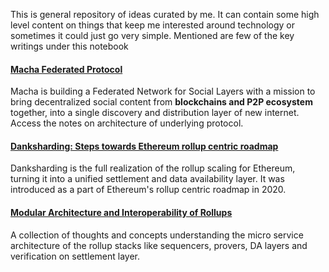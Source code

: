 
This is general repository of ideas curated by me. It can contain some high level content on things that keep me interested around technology or sometimes it could just go very simple. Mentioned are few of the key writings under this notebook

#### [Macha Federated Protocol](https://github.com/saxmjn/notebook/blob/main/projects/macha-federated-protocol.md)
Macha is building a Federated Network for Social Layers with a mission to bring decentralized social content from **blockchains and P2P ecosystem** together, into a single discovery and distribution layer of new internet. Access the notes on architecture of underlying protocol. 


#### [Danksharding: Steps towards Ethereum rollup centric roadmap](https://github.com/saxmjn/notebook/blob/main/web3/danksharding.md)
Danksharding is the full realization of the rollup scaling for Ethereum, turning it into a unified settlement and data availability layer. It was introduced as a part of Ethereum's rollup centric roadmap in 2020. 

#### [Modular Architecture and Interoperability of Rollups](https://github.com/saxmjn/notebook/blob/main/web3/modular-blockchain-architecture.md)
A collection of thoughts and concepts understanding the micro service architecture of the rollup stacks like sequencers, provers, DA layers and verification on settlement layer.

